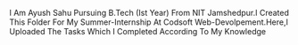I Am Ayush Sahu Pursuing B.Tech (Ist Year) From NIT Jamshedpur.I Created This Folder For My Summer-Internship At Codsoft Web-Devolpement.Here,I Uploaded The Tasks Which I Completed According To My Knowledge
